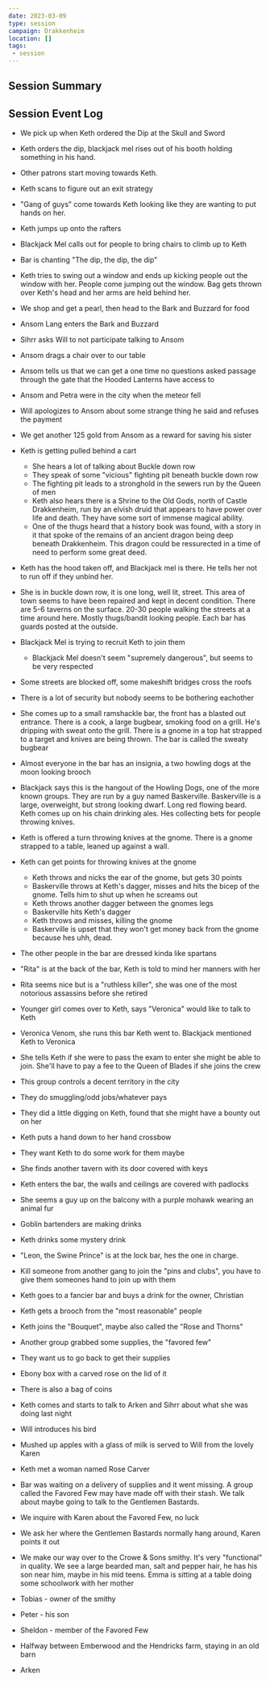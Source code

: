 ```yaml
---
date: 2023-03-09
type: session
campaign: Drakkenheim
location: []
tags:
 - session
---
```


## Session Summary

## Session Event Log

- We pick up when Keth ordered the Dip at the Skull and Sword
- Keth orders the dip, blackjack mel rises out of his booth holding something in his hand.
- Other patrons start moving towards Keth.
- Keth scans to figure out an exit strategy
- "Gang of guys" come towards Keth looking like they are wanting to put hands on her.
- Keth jumps up onto the rafters
- Blackjack Mel calls out for people to bring chairs to climb up to Keth
- Bar is chanting "The dip, the dip, the dip"
- Keth tries to swing out a window and ends up kicking people out the window with her. People come jumping out the window. Bag gets thrown over Keth's head and her arms are held behind her.
- We shop and get a pearl, then head to the Bark and Buzzard for food
- Ansom Lang enters the Bark and Buzzard
- Sihrr asks Will to not participate talking to Ansom
- Ansom drags a chair over to our table
- Ansom tells us that we can get a one time no questions asked passage through the gate that the Hooded Lanterns have access to
- Ansom and Petra were in the city when the meteor fell
- Will apologizes to Ansom about some strange thing he said and refuses the payment
- We get another 125 gold from Ansom as a reward for saving his sister

- Keth is getting pulled behind a cart
	- She hears a lot of talking about Buckle down row
	- They speak of some "vicious" fighting pit beneath buckle down row
	- The fighting pit leads to a stronghold in the sewers run by the Queen of men
	- Keth also hears there is a Shrine to the Old Gods, north of Castle Drakkenheim, run by an elvish druid that appears to have power over life and death. They have some sort of immense magical ability.
	- One of the thugs heard that a history book was found, with a story in it that spoke of the remains of an ancient dragon being deep beneath Drakkenheim. This dragon could be ressurected in a time of need to perform some great deed.

- Keth has the hood taken off, and Blackjack mel is there. He tells her not to run off if they unbind her.
- She is in buckle down row, it is one long, well lit, street. This area of town seems to have been repaired and kept in decent condition. There are 5-6 taverns on the surface. 20-30 people walking the streets at a time around here. Mostly thugs/bandit looking people. Each bar has guards posted at the outside.
- Blackjack Mel is trying to recruit Keth to join them
	- Blackjack Mel doesn't seem "supremely dangerous", but seems to be very respected
- Some streets are blocked off, some makeshift bridges cross the roofs
- There is a lot of security but nobody seems to be bothering eachother
- She comes up to a small ramshackle bar, the front has a blasted out entrance. There is a cook, a large bugbear, smoking food on a grill. He's dripping with sweat onto the grill. There is a gnome in a top hat strapped to a target and knives are being thrown. The bar is called the sweaty bugbear
- Almost everyone in the bar has an insignia, a two howling dogs at the moon looking brooch
- Blackjack says this is the hangout of the Howling Dogs, one of the more known groups. They are run by a guy named Baskerville. Baskerville is a large, overweight, but strong looking dwarf. Long red flowing beard. Keth comes up on his chain drinking ales. Hes collecting bets for people throwing knives.
- Keth is offered a turn throwing knives at the gnome. There is a gnome strapped to a table, leaned up against a wall.
- Keth can get points for throwing knives at the gnome
	- Keth throws and nicks the ear of the gnome, but gets 30 points
	- Baskerville throws at Keth's dagger, misses and hits the bicep of the gnome. Tells him to shut up when he screams out
	- Keth throws another dagger between the gnomes legs
	- Baskerville hits Keth's dagger
	- Keth throws and misses, killing the gnome
	- Baskerville is upset that they won't get money back from the gnome because hes uhh, dead.
- The other people in the bar are dressed kinda like spartans
- "Rita" is at the back of the bar, Keth is told to mind her manners with her
- Rita seems nice but is a "ruthless killer", she was one of the most notorious assassins before she retired
- Younger girl comes over to Keth, says "Veronica" would like to talk to Keth
- Veronica Venom, she runs this bar Keth went to. Blackjack mentioned Keth to Veronica
- She tells Keth if she were to pass the exam to enter she might be able to join. She'll have to pay a fee to the Queen of Blades if she joins the crew
- This group controls a decent territory in the city
- They do smuggling/odd jobs/whatever pays
- They did a little digging on Keth, found that she might have a bounty out on her
- Keth puts a hand down to her hand crossbow
- They want Keth to do some work for them maybe
- She finds another tavern with its door covered with keys
- Keth enters the bar, the walls and ceilings are covered with padlocks
- She seems a guy up on the balcony with a purple mohawk wearing an animal fur
- Goblin bartenders are making drinks
- Keth drinks some mystery drink
- "Leon, the Swine Prince" is at the lock bar, hes the one in charge. 
- Kill someone from another gang to join the "pins and clubs", you have to give them someones hand to join up with them
- Keth goes to a fancier bar and buys a drink for the owner, Christian
- Keth gets a brooch from the "most reasonable" people
- Keth joins the "Bouquet", maybe also called the "Rose and Thorns"
- Another group grabbed some supplies, the "favored few"
- They want us to go back to get their supplies
- Ebony box with a carved rose on the lid of it
- There is also a bag of coins
- Keth comes and starts to talk to Arken and Sihrr about what she was doing last night
- Will introduces his bird
- Mushed up apples with a glass of milk is served to Will from the lovely Karen

- Keth met a woman named Rose Carver
- Bar was waiting on a delivery of supplies and it went missing. A group called the Favored Few may have made off with their stash. We talk about maybe going to talk to the Gentlemen Bastards.

- We inquire with Karen about the Favored Few, no luck
- We ask her where the Gentlemen Bastards normally hang around, Karen points it out
- We make our way over to the Crowe & Sons smithy. It's very "functional" in quality. We see a large bearded man, salt and pepper hair, he has his son near him, maybe in his mid teens. Emma is sitting at a table doing some schoolwork with her mother
- Tobias - owner of the smithy
- Peter - his son
- Sheldon - member of the Favored Few
- Halfway between Emberwood and the Hendricks farm, staying in an old barn
- Arken 